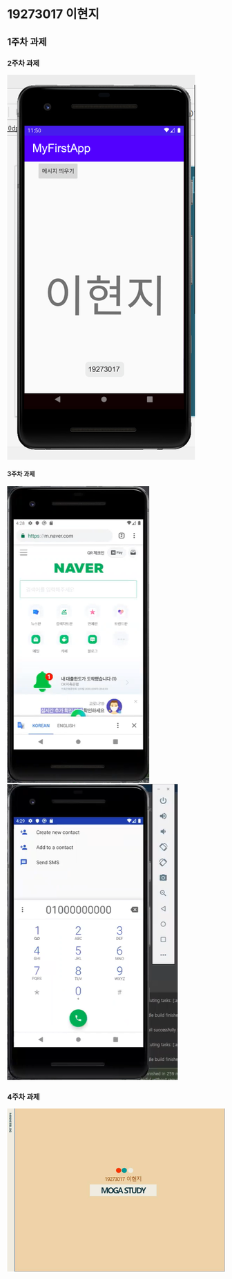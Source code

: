 # 19273017 이현지

## 1주차 과제

### 2주차 과제
<img width="" height="" src="./png/19273017.png"></img>

#### 3주차 과제
<img width="" height="" src="./png/naver.png"></img>
<img width="" height="" src="./png/call.png"></img>

### 4주차 과제
<img width="" height="" src="./png/MOGA1.JPG"></img>
